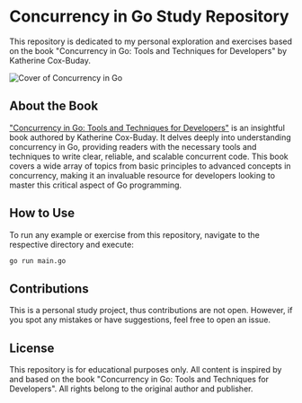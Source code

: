 # Concurrency in Go Study Repository

This repository is dedicated to my personal exploration and exercises based on the book "Concurrency in Go: Tools and Techniques for Developers" by Katherine Cox-Buday.

![Cover of Concurrency in Go]([https://link-to-image.jpg](https://m.media-amazon.com/images/I/91boXuKgKSL._SY466_.jpg))

## About the Book

["Concurrency in Go: Tools and Techniques for Developers"](https://www.amazon.com/Concurrency-Go-Tools-Techniques-Developers/dp/1491941197) is an insightful book authored by Katherine Cox-Buday. It delves deeply into understanding concurrency in Go, providing readers with the necessary tools and techniques to write clear, reliable, and scalable concurrent code. This book covers a wide array of topics from basic principles to advanced concepts in concurrency, making it an invaluable resource for developers looking to master this critical aspect of Go programming.

## How to Use

To run any example or exercise from this repository, navigate to the respective directory and execute:

```bash
go run main.go
```

## Contributions
This is a personal study project, thus contributions are not open. However, if you spot any mistakes or have suggestions, feel free to open an issue.

## License
This repository is for educational purposes only. All content is inspired by and based on the book "Concurrency in Go: Tools and Techniques for Developers". All rights belong to the original author and publisher.

